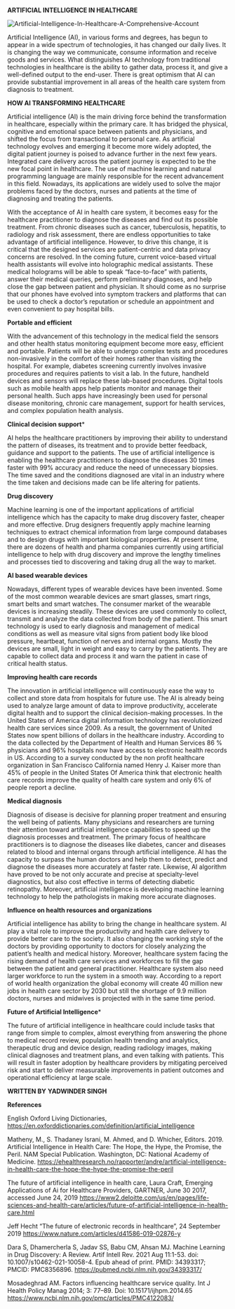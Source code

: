********ARTIFICIAL INTELLIGENCE IN HEALTHCARE********


 ![Artificial-Intelligence-In-Healthcare-A-Comprehensive-Account](https://user-images.githubusercontent.com/96173895/152305337-7b23f4e8-e412-464e-a49d-cba95b236769.jpg)


Artificial Intelligence (AI), in various forms and degrees, has begun to appear in a wide spectrum of technologies, it has changed our daily lives. It is changing the way we communicate, consume information and receive goods and services. What distinguishes AI technology from traditional technologies in healthcare is the ability to gather data, process it, and give a well-defined output to the end-user. There is great optimism that AI can provide substantial improvement in all areas of the health care system from diagnosis to treatment.


******HOW AI TRANSFORMING HEALTHCARE******

Artificial intelligence (AI) is the main driving force behind the transformation in healthcare, especially within the primary care. It has bridged the physical, cognitive and emotional space between patients and physicians, and shifted the focus from transactional to personal care. As artificial technology evolves and emerging it become more widely adopted, the digital patient journey is poised to advance further in the next few years. Integrated care delivery across the patient journey is expected to be the new focal point in healthcare. The use of machine learning and natural programming language are mainly responsible for the recent advancement in this field. Nowadays, its applications are widely used to solve the major problems faced by the doctors, nurses and patients at the time of diagnosing and treating the patients.  

With the acceptance of AI in health care system, it becomes easy for the healthcare practitioner to diagnose the diseases and find out its possible treatment. From chronic diseases such as cancer, tuberculosis, hepatitis, to radiology and risk assessment, there are endless opportunities to take advantage of artificial intelligence. However, to drive this change, it is critical that the designed services are patient-centric and data privacy concerns are resolved. In the coming future, current voice-based virtual health assistants will evolve into holographic medical assistants. These medical holograms will be able to speak “face-to-face” with patients, answer their medical queries, perform preliminary diagnoses, and help close the gap between patient and physician. It should come as no surprise that our phones have evolved into symptom trackers and platforms that can be used to check a doctor’s reputation or schedule an appointment and even convenient to pay hospital bills.


****Portable and efficient****

With the advancement of this technology in the medical field the sensors and other health status monitoring equipment become more easy, efficient and portable. Patients will be able to undergo complex tests and procedures non-invasively in the comfort of their homes rather than visiting the hospital. For example, diabetes screening currently involves invasive procedures and requires patients to visit a lab. In the future, handheld devices and sensors will replace these lab-based procedures. Digital tools such as mobile health apps help patients monitor and manage their personal health. Such apps have increasingly been used for personal disease monitoring, chronic care management, support for health services, and complex population health analysis.


****Clinical decision support***** 

AI helps the healthcare practitioners by improving their ability to understand the pattern of diseases, its treatment and to provide better feedback, guidance and support to the patients. The use of artificial intelligence is enabling the healthcare practitioners to diagnose the diseases 30 times faster with 99% accuracy and reduce the need of unnecessary biopsies. The time saved and the conditions diagnosed are vital in an industry where the time taken and decisions made can be life altering for patients.


****Drug discovery**** 

Machine learning is one of the important applications of artificial intelligence which has the capacity to make drug discovery faster, cheaper and more effective. Drug designers frequently apply machine learning techniques to extract chemical information from large compound databases and to design drugs with important biological properties. At present time, there are dozens of health and pharma companies currently using artificial intelligence to help with drug discovery and improve the lengthy timelines and processes tied to discovering and taking drug all the way to market.


****AI based wearable devices****

Nowadays, different types of wearable devices have been invented. Some of the most common wearable devices are smart glasses, smart rings, smart belts and smart watches. The consumer market of the wearable devices is increasing steadily. These devices are used commonly to collect, transmit and analyze the data collected from body of the patient. This smart technology is used to early diagnosis and management of medical conditions as well as measure vital signs from patient body like blood pressure, heartbeat, function of nerves and internal organs. Mostly the devices are small, light in weight and easy to carry by the patients. They are capable to collect data and process it and warn the patient in case of critical health status.


****Improving health care records****

The innovation in artificial intelligence will continuously ease the way to collect and store data from hospitals for future use. The AI is already being used to analyze large amount of data to improve productivity, accelerate digital health and to support the clinical decision-making processes. In the United States of America digital information technology has revolutionized health care services since 2009. As a result, the government of United States now spent billions of dollars in the healthcare industry. According to the data collected by the Department of Health and Human Services 86 % physicians and 96% hospitals now have access to electronic health records in US. According to a survey conducted by the non profit healthcare organization in San Francisco California named Henry J. Kaiser more than 45% of people in the United States Of America think that electronic health care records improve the quality of health care system and only 6% of people report a decline. 


****Medical diagnosis****

Diagnosis of disease is decisive for planning proper treatment and ensuring the well being of patients. Many physicians and researchers are turning their attention toward artificial intelligence capabilities to speed up the diagnosis processes and treatment. The primary focus of healthcare practitioners is to diagnose the diseases like diabetes, cancer and diseases related to blood and internal organs through artificial intelligence. AI has the capacity to surpass the human doctors and help them to detect, predict and diagnose the diseases more accurately at faster rate. Likewise, AI algorithm have proved to be not only accurate and precise at specialty-level diagnostics, but also cost effective in terms of detecting diabetic retinopathy. Moreover, artificial intelligence is developing machine learning technology to help the pathologists in making more accurate diagnoses.


****Influence on health resources and organizations****

Artificial intelligence has ability to bring the change in healthcare system. AI play a vital role to improve the productivity and health care delivery to provide better care to the society. It also changing the working style of the doctors by providing opportunity to doctors for closely analyzing the patient’s health and medical history. Moreover, healthcare system facing the rising demand of health care services and workforces to fill the gap between the patient and general practitioner. Healthcare system also need larger workforce to run the system in a smooth way. According to a report of world health organization the global economy will create 40 million new jobs in health care sector by 2030 but still the shortage of 9.9 million doctors, nurses and midwives is projected with in the same time period.


****Future of Artificial Intelligence***** 

The future of artificial intelligence in healthcare could include tasks that range from simple to complex, almost everything from answering the phone to medical record review, population health trending and analytics, therapeutic drug and device design, reading radiology images, making clinical diagnoses and treatment plans, and even talking with patients. This will result in faster adoption by healthcare providers by mitigating perceived risk and start to deliver measurable improvements in patient outcomes and operational efficiency at large scale. 


****WRITTEN BY****
****YADWINDER SINGH****


****References****

English Oxford Living Dictionaries, https://en.oxforddictionaries.com/definition/artificial_intelligence

 Matheny, M., S. Thadaney Israni, M. Ahmed, and D. Whicher, Editors. 2019. Artificial Intelligence in Health Care: The Hope, the Hype, the Promise, the Peril. NAM Special Publication. Washington, DC: National Academy of Medicine.
https://ehealthresearch.no/rapporter/andre/artificial-intelligence-in-health-care-the-hope-the-hype-the-promise-the-peril

 The future of artificial intelligence in health care, Laura Craft, Emerging Applications of Ai for Healthcare Providers, GARTNER, June 30 2017, accessed June 24, 2019 https://www2.deloitte.com/us/en/pages/life-sciences-and-health-care/articles/future-of-artificial-intelligence-in-health-care.html

Jeff Hecht “The future of electronic records in healthcare”, 24 September 2019 https://www.nature.com/articles/d41586-019-02876-y

Dara S, Dhamercherla S, Jadav SS, Babu CM, Ahsan MJ. Machine Learning in Drug Discovery: A Review. Artif Intell Rev. 2021 Aug 11:1-53. doi: 10.1007/s10462-021-10058-4. Epub ahead of print. PMID: 34393317; PMCID: PMC8356896.
https://pubmed.ncbi.nlm.nih.gov/34393317/

Mosadeghrad AM. Factors influencing healthcare service quality. Int J Health Policy Manag 2014; 3: 77–89. Doi: 10.15171/ijhpm.2014.65
https://www.ncbi.nlm.nih.gov/pmc/articles/PMC4122083/










 














 
